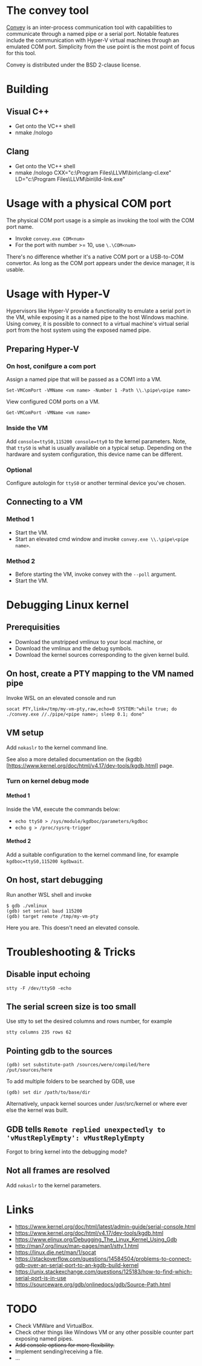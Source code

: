 # The convey tool

[Convey](https://github.com/weltling/convey) is an inter-process communication tool with capabilities to communicate through a named pipe or a serial port. Notable features include the communication with Hyper-V virtual machines through an emulated COM port. Simplicity from the use point is the most point of focus for this tool.

Convey is distributed under the BSD 2-clause license.


# Building

## Visual C++

- Get onto the VC++ shell
- nmake /nologo

## Clang

- Get onto the VC++ shell
- nmake /nologo CXX="c:\Program Files\LLVM\bin\clang-cl.exe" LD="c:\Program Files\LLVM\bin\lld-link.exe"


# Usage with a physical COM port

The physical COM port usage is a simple as invoking the tool with the COM port name.

- Invoke `convey.exe COM<num>`
- For the port with number >= 10, use `\.\COM<num>`

There's no difference whether it's a native COM port or a USB-to-COM convertor. As long as the COM port appears under the device manager, it is usable.


# Usage with Hyper-V

Hypervisors like Hyper-V provide a functionality to emulate a serial port in the VM, while exposing it as a named pipe to the host Windows machine. Using convey, it is possible to connect to a virtual machine's virtual serial port from the host system using the exposed named pipe.

## Preparing Hyper-V

### On host, conifgure a com port

Assign a named pipe that will be passed as a COM1 into a VM.

`Set-VMComPort -VMName <vm name> -Number 1 -Path \\.\pipe\<pipe name>`

View configured COM ports on a VM.

`Get-VMComPort -VMName <vm name>`

### Inside the VM

Add `console=ttyS0,115200 console=tty0` to the kernel parameters. Note, that `ttyS0` is what is usually
available on a typical setup. Depending on the hardware and system configuration, this device name can
be different.

### Optional

Configure autologin for `ttyS0` or another terminal device you've chosen.


## Connecting to a VM

### Method 1

- Start the VM.
- Start an elevated cmd window and invoke `convey.exe \\.\pipe\<pipe name>`.

### Method 2

- Before starting the VM, invoke convey with the `--poll` argument.
- Start the VM.


# Debugging Linux kernel

## Prerequisities

- Download the unstripped vmlinux to your local machine, or
- Download the vmlinux and the debug symbols.
- Download the kernel sources corresponding to the given kernel build.

## On host, create a PTY mapping to the VM named pipe

Invoke WSL on an elevated console and run

`socat PTY,link=/tmp/my-vm-pty,raw,echo=0 SYSTEM:"while true; do ./convey.exe //./pipe/<pipe name>; sleep 0.1; done"`

## VM setup

Add `nokaslr` to the kernel command line.

See also a more detailed documentation on the (kgdb)[https://www.kernel.org/doc/html/v4.17/dev-tools/kgdb.html] page.

### Turn on kernel debug mode

#### Method 1

Inside the VM, execute the commands below:

- `echo ttyS0 > /sys/module/kgdboc/parameters/kgdboc`
- `echo g > /proc/sysrq-trigger`

#### Method 2

Add a suitable configuration to the kernel command line, for example `kgdboc=ttyS0,115200 kgdbwait`.

## On host, start debugging

Run another WSL shell and invoke

```
$ gdb ./vmlinux
(gdb) set serial baud 115200
(gdb) target remote /tmp/my-vm-pty
```

Here you are. This doesn't need an elevated console.


# Troubleshooting & Tricks

## Disable input echoing

`stty -F /dev/ttyS0 -echo`

## The serial screen size is too small

Use stty to set the desired columns and rows number, for example

`stty columns 235 rows 62`

## Pointing gdb to the sources

`(gdb) set substitute-path /sources/were/compiled/here /put/sources/here`

To add multiple folders to be searched by GDB, use

`(gdb) set dir /path/to/base/dir`

Alternatively, unpack kernel sources under /usr/src/kernel or where ever else the kernel was built. 

## GDB tells `Remote replied unexpectedly to 'vMustReplyEmpty': vMustReplyEmpty`

Forgot to bring kernel into the debugging mode?

## Not all frames are resolved

Add `nokaslr` to the kernel parameters.


# Links

- https://www.kernel.org/doc/html/latest/admin-guide/serial-console.html
- https://www.kernel.org/doc/html/v4.17/dev-tools/kgdb.html
- https://www.elinux.org/Debugging_The_Linux_Kernel_Using_Gdb
- http://man7.org/linux/man-pages/man1/stty.1.html
- https://linux.die.net/man/1/socat
- https://stackoverflow.com/questions/14584504/problems-to-connect-gdb-over-an-serial-port-to-an-kgdb-build-kernel
- https://unix.stackexchange.com/questions/125183/how-to-find-which-serial-port-is-in-use
- https://sourceware.org/gdb/onlinedocs/gdb/Source-Path.html

# TODO

- Check VMWare and VirtualBox.
- Check other things like Windows VM or any other possible counter part exposing named pipes.
- <strike>Add console options for more flexibility.</strike>
- Implement sending/receiving a file.
- ...

